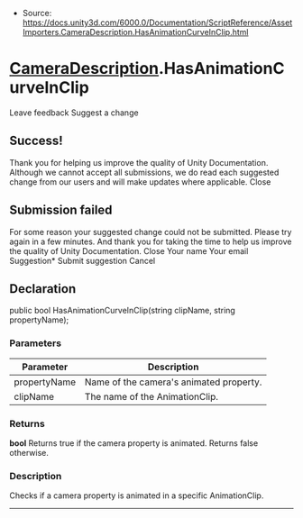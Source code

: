 * Source: https://docs.unity3d.com/6000.0/Documentation/ScriptReference/AssetImporters.CameraDescription.HasAnimationCurveInClip.html

#  [CameraDescription](https://docs.unity3d.com/6000.0/Documentation/ScriptReference/AssetImporters.CameraDescription.html).HasAnimationCurveInClip
Leave feedback
Suggest a change
## Success!
Thank you for helping us improve the quality of Unity Documentation. Although we cannot accept all submissions, we do read each suggested change from our users and will make updates where applicable.
Close
## Submission failed
For some reason your suggested change could not be submitted. Please <a>try again</a> in a few minutes. And thank you for taking the time to help us improve the quality of Unity Documentation.
Close
Your name Your email Suggestion* Submit suggestion
Cancel
## Declaration
public bool HasAnimationCurveInClip(string clipName, string propertyName); 
### Parameters
Parameter | Description  
---|---  
propertyName | Name of the camera's animated property.  
clipName | The name of the AnimationClip.  
### Returns
**bool** Returns true if the camera property is animated. Returns false otherwise. 
### Description
Checks if a camera property is animated in a specific AnimationClip.
* * *
